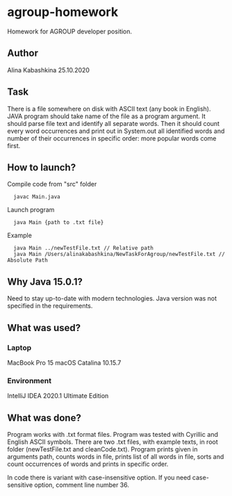 # agroup-homework
Homework for AGROUP developer position.

## Author
Alina Kabashkina
25.10.2020

## Task
There is a file somewhere on disk with ASCII text (any book in English). JAVA program should take name of the file as a program argument. It should parse file text and identify all separate words. Then it should count every word occurrences and print out in System.out all identified words and number of their occurrences in specific order: more popular words come first.

## How to launch?
Compile code from "src" folder
```
  javac Main.java
```
Launch program 
```
  java Main {path to .txt file}
```
Example
```
  java Main ../newTestFile.txt // Relative path
  java Main /Users/alinakabashkina/NewTaskForAgroup/newTestFile.txt // Absolute Path
```

## Why Java 15.0.1?
Need to stay up-to-date with modern technologies. Java version was not specified in the requirements.

## What was used?
### Laptop 
MacBook Pro 15 macOS Catalina 10.15.7

### Environment
IntelliJ IDEA 2020.1 Ultimate Edition

## What was done?
Program works with .txt format files. Program was tested with Cyrillic and English ASCII symbols. There are two .txt files, with example texts, in root folder (newTestFile.txt and cleanCode.txt). Program prints given in arguments path, counts words in file, prints list of all words in file, sorts and count occurrences of words and prints in specific order.

In code there is variant with case-insensitive option. If you need case-sensitive option, comment line number 36.




